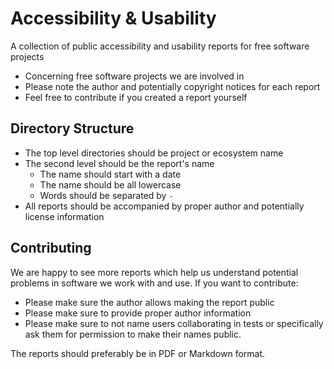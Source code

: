 # Accessibility & Usability

A collection of public accessibility and usability reports for free software projects

- Concerning free software projects we are involved in
- Please note the author and potentially copyright notices for each report
- Feel free to contribute if you created a report yourself


## Directory Structure

- The top level directories should be project or ecosystem name
- The second level should be the report's name
  - The name should start with a date
  - The name should be all lowercase
  - Words should be separated by `-`
- All reports should be accompanied by proper author and potentially license information


## Contributing

We are happy to see more reports which help us understand potential problems in software we work with and use.
If you want to contribute:

- Please make sure the author allows making the report public
- Please make sure to provide proper author information
- Please make sure to not name users collaborating in tests or specifically ask them for permission to make their names public.

The reports should preferably be in PDF or Markdown format.
